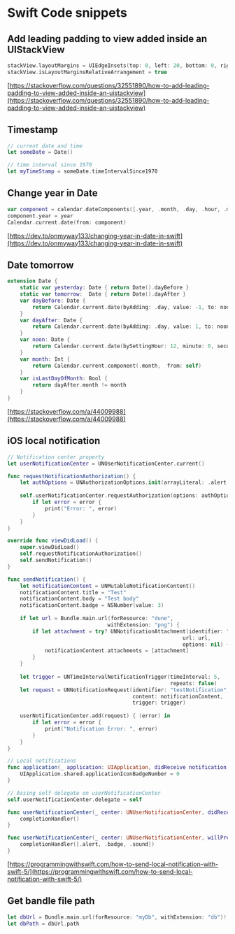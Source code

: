 # Swift Code snippets

## Add leading padding to view added inside an UIStackView

```swift
stackView.layoutMargins = UIEdgeInsets(top: 0, left: 20, bottom: 0, right: 20)
stackView.isLayoutMarginsRelativeArrangement = true
```

[https://stackoverflow.com/questions/32551890/how-to-add-leading-padding-to-view-added-inside-an-uistackview](https://stackoverflow.com/questions/32551890/how-to-add-leading-padding-to-view-added-inside-an-uistackview)

## Timestamp

```swift
// current date and time
let someDate = Date()

// time interval since 1970
let myTimeStamp = someDate.timeIntervalSince1970
```

## Change year in Date

```swift
var component = calendar.dateComponents([.year, .month, .day, .hour, .minute, .second], from: base)
component.year = year
Calendar.current.date(from: component)
```

[https://dev.to/onmyway133/changing-year-in-date-in-swift](https://dev.to/onmyway133/changing-year-in-date-in-swift)

## Date tomorrow

```swift
extension Date {
    static var yesterday: Date { return Date().dayBefore }
    static var tomorrow:  Date { return Date().dayAfter }
    var dayBefore: Date {
        return Calendar.current.date(byAdding: .day, value: -1, to: noon)!
    }
    var dayAfter: Date {
        return Calendar.current.date(byAdding: .day, value: 1, to: noon)!
    }
    var noon: Date {
        return Calendar.current.date(bySettingHour: 12, minute: 0, second: 0, of: self)!
    }
    var month: Int {
        return Calendar.current.component(.month,  from: self)
    }
    var isLastDayOfMonth: Bool {
        return dayAfter.month != month
    }
}
```

[https://stackoverflow.com/a/44009988](https://stackoverflow.com/a/44009988)

## iOS local notification

```swift
// Notification center property
let userNotificationCenter = UNUserNotificationCenter.current()

func requestNotificationAuthorization() {
    let authOptions = UNAuthorizationOptions.init(arrayLiteral: .alert, .badge, .sound)
    
    self.userNotificationCenter.requestAuthorization(options: authOptions) { (success, error) in
        if let error = error {
            print("Error: ", error)
        }
    }
}

override func viewDidLoad() {
    super.viewDidLoad()
    self.requestNotificationAuthorization()
    self.sendNotification()
}

func sendNotification() {
    let notificationContent = UNMutableNotificationContent()
    notificationContent.title = "Test"
    notificationContent.body = "Test body"
    notificationContent.badge = NSNumber(value: 3)
    
    if let url = Bundle.main.url(forResource: "dune",
                                withExtension: "png") {
        if let attachment = try? UNNotificationAttachment(identifier: "dune",
                                                        url: url,
                                                        options: nil) {
            notificationContent.attachments = [attachment]
        }
    }
    
    let trigger = UNTimeIntervalNotificationTrigger(timeInterval: 5,
                                                    repeats: false)
    let request = UNNotificationRequest(identifier: "testNotification",
                                        content: notificationContent,
                                        trigger: trigger)
    
    userNotificationCenter.add(request) { (error) in
        if let error = error {
            print("Notification Error: ", error)
        }
    }
}

// Local notifications
func application(_ application: UIApplication, didReceive notification: UILocalNotification) {
    UIApplication.shared.applicationIconBadgeNumber = 0
}

// Assing self delegate on userNotificationCenter
self.userNotificationCenter.delegate = self

func userNotificationCenter(_ center: UNUserNotificationCenter, didReceive response: UNNotificationResponse, withCompletionHandler completionHandler: @escaping () -> Void) {
    completionHandler()
}

func userNotificationCenter(_ center: UNUserNotificationCenter, willPresent notification: UNNotification, withCompletionHandler completionHandler: @escaping (UNNotificationPresentationOptions) -> Void) {
    completionHandler([.alert, .badge, .sound])
}

```

[https://programmingwithswift.com/how-to-send-local-notification-with-swift-5/](https://programmingwithswift.com/how-to-send-local-notification-with-swift-5/)


## Get bandle file path

```swift
let dbUrl = Bundle.main.url(forResource: "myDb", withExtension: "db")!
let dbPath = dbUrl.path
```
